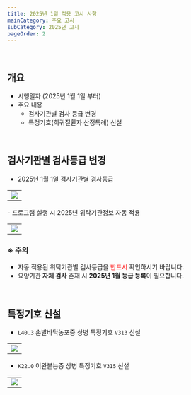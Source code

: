 ```yaml
---
title: 2025년 1월 적용 고시 사항
mainCategory: 주요 고시
subCategory: 2025년 고시
pageOrder: 2
---
```


<br>

## 개요

- 시행일자 (2025년 1월 1일 부터)
- 주요 내용
    - 검사기관별 검사 등급 변경
    - 특정기호(희귀질환자 산정특례) 신설

<br>

## 검사기관별 검사등급 변경

- 2025년 1월 1일 검사기관별 검사등급
<table class="imgBox">
    <td class="imgBox">
        <a href="/images/{{page.url}}_1.png" target="_blank">
            <img class="minCenter" src="/images/{{page.url}}_1.png">
        </a>
    </td>
</table>
- 프로그램 실행 시 2025년 위탁기관정보 자동 적용
<table class="imgBox">
    <td class="imgBox">
        <a href="/images/{{page.url}}_2.png" target="_blank">
            <img class="minCenter" src="/images/{{page.url}}_2.png">
        </a>
    </td>
</table>

### ※ 주의

- 자동 적용된 위탁기관별 검사등급을 <span style="color:red">반드시</span> 확인하시기 바랍니다.
- 요양기관 **자체 검사** 존재 시 **2025년 1월 등급 등록**이 필요합니다.

<br>

## 특정기호 신설

- `L40.3` 손발바닥농포증 상병 특정기호 `V313` 신설
<table class="imgBox">
    <td class="imgBox">
        <a href="/images/{{page.url}}_3.png" target="_blank">
            <img class="minCenter" src="/images/{{page.url}}_3.png">
        </a>
    </td>
</table>

- `K22.0` 이완불능증 상병 특정기호 `V315` 신설
<table class="imgBox">
    <td class="imgBox">
        <a href="/images/{{page.url}}_4.png" target="_blank">
            <img class="minCenter" src="/images/{{page.url}}_4.png">
        </a>
    </td>
</table>